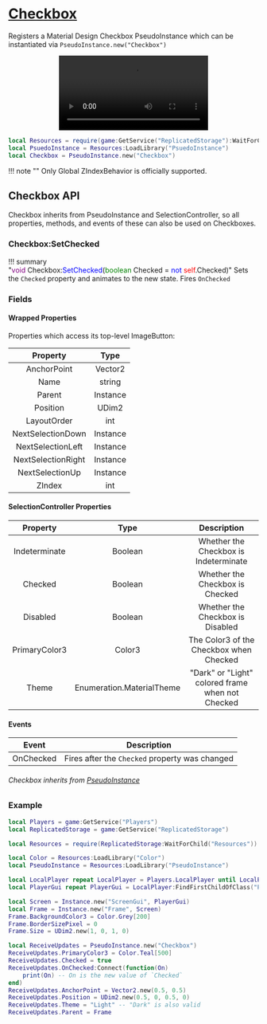# [Checkbox](https://github.com/RoStrap/RoStrapUI/blob/master/Checkbox.lua)

Registers a Material Design Checkbox PseudoInstance which can be instantiated via `PseudoInstance.new("Checkbox")`

<div align="center">
	<video autoplay loop>
	<source src="../../../assets/videos/Checkboxes.mp4" type="video/mp4">
	</source>
	</video>
</div>

```lua
local Resources = require(game:GetService("ReplicatedStorage"):WaitForChild("Resources"))
local PsuedoInstance = Resources:LoadLibrary("PsuedoInstance")
local Checkbox = PseudoInstance.new("Checkbox")
```

!!! note ""
	Only Global ZIndexBehavior is officially supported.

## Checkbox API

Checkbox inherits from PseudoInstance and SelectionController, so all properties, methods, and events of these can also be used on Checkboxes.

### Checkbox:SetChecked

!!! summary "<span style="color:purple;">void</span>&nbsp;Checkbox&colon;<span style="color:blue;">SetChecked</span>&lpar;<span style="color:green;">boolean</span>&nbsp;Checked&nbsp;&equals;&nbsp;<span style="color:blue;">not</span>&nbsp;<span style="color:red;">self</span>&period;Checked&rpar;"
Sets the `Checked` property and animates to the new state. Fires `OnChecked`

### Fields

#### Wrapped Properties

Properties which access its top-level ImageButton:

|      Property      |   Type   |
| :----------------: | :------: |
|    AnchorPoint     | Vector2  |
|        Name        |  string  |
|       Parent       | Instance |
|      Position      |  UDim2   |
|    LayoutOrder     |   int    |
| NextSelectionDown  | Instance |
| NextSelectionLeft  | Instance |
| NextSelectionRight | Instance |
|  NextSelectionUp   | Instance |
|       ZIndex       |   int    |

#### SelectionController Properties

|   Property    |           Type            |                   Description                    |
| :-----------: | :-----------------------: | :----------------------------------------------: |
| Indeterminate |          Boolean          |      Whether the Checkbox is Indeterminate       |
|    Checked    |          Boolean          |         Whether the Checkbox is Checked          |
|   Disabled    |          Boolean          |         Whether the Checkbox is Disabled         |
| PrimaryColor3 |          Color3           |     The Color3 of the Checkbox when Checked      |
|     Theme     | Enumeration.MaterialTheme | "Dark" or "Light" colored frame when not Checked |

#### Events

|   Event   |                  Description                   |
| :-------: | :--------------------------------------------: |
| OnChecked | Fires after the `Checked` property was changed |

###### Checkbox inherits from [PseudoInstance](https://rostrap.github.io/Libraries/Classes/PseudoInstance/#pseudoinstance-api)

### Example

```lua
local Players = game:GetService("Players")
local ReplicatedStorage = game:GetService("ReplicatedStorage")

local Resources = require(ReplicatedStorage:WaitForChild("Resources"))

local Color = Resources:LoadLibrary("Color")
local PseudoInstance = Resources:LoadLibrary("PseudoInstance")

local LocalPlayer repeat LocalPlayer = Players.LocalPlayer until LocalPlayer or not wait()
local PlayerGui repeat PlayerGui = LocalPlayer:FindFirstChildOfClass("PlayerGui") until PlayerGui or not wait()

local Screen = Instance.new("ScreenGui", PlayerGui)
local Frame = Instance.new("Frame", Screen)
Frame.BackgroundColor3 = Color.Grey[200]
Frame.BorderSizePixel = 0
Frame.Size = UDim2.new(1, 0, 1, 0)

local ReceiveUpdates = PseudoInstance.new("Checkbox")
ReceiveUpdates.PrimaryColor3 = Color.Teal[500]
ReceiveUpdates.Checked = true
ReceiveUpdates.OnChecked:Connect(function(On)
	print(On) -- On is the new value of `Checked`
end)
ReceiveUpdates.AnchorPoint = Vector2.new(0.5, 0.5)
ReceiveUpdates.Position = UDim2.new(0.5, 0, 0.5, 0)
ReceiveUpdates.Theme = "Light" -- "Dark" is also valid
ReceiveUpdates.Parent = Frame
```
